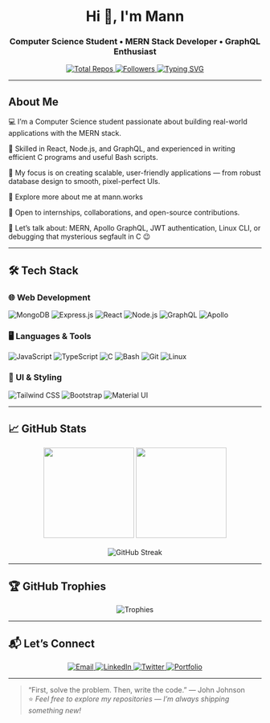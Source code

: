 <!--
███╗   ███╗ █████╗ ███╗   ██╗███╗   ██╗
████╗ ████║██╔══██╗████╗  ██║████╗  ██║
██╔████╔██║███████║██╔██╗ ██║██╔██╗ ██║
██║╚██╔╝██║██╔══██║██║╚██╗██║██║╚██╗██║
██║ ╚═╝ ██║██║  ██║██║ ╚████║██║ ╚████║
╚═╝     ╚═╝╚═╝  ╚═╝╚═╝  ╚═══╝╚═╝  ╚═══╝

-->

<h1 align="center">Hi 👋, I'm Mann</h1>
<h3 align="center">Computer Science Student • MERN Stack Developer • GraphQL Enthusiast</h3>

<p align="center">
  <a href="https://github.com/your-username?tab=repositories">
    <img alt="Total Repos" src="https://img.shields.io/github/repos-stats/total?color=blue&logo=github&style=flat-square" />
  </a>
  <a href="https://github.com/your-username?tab=followers">
    <img alt="Followers" src="https://img.shields.io/github/followers/your-username?label=Followers&style=flat-square&color=green" />
  </a>
  <a href="https://git.io/typing-svg">
    <img src="https://readme-typing-svg.demolab.com?font=Fira+Code&pause=1000&color=6E40C9&center=true&vCenter=true&width=435&lines=Building+full-stack+apps;Writing+clean+code;Automating+with+Bash;Solving+problems+in+C;Learning+something+new" alt="Typing SVG" />
  </a>
</p>

---

## About Me

💻 I’m a Computer Science student passionate about building real-world applications with the MERN stack.

🌱 Skilled in React, Node.js, and GraphQL, and experienced in writing efficient C programs and useful Bash scripts.

🎯 My focus is on creating scalable, user-friendly applications — from robust database design to smooth, pixel-perfect UIs.

🔗 Explore more about me at mann.works

🤝 Open to internships, collaborations, and open-source contributions.

💬 Let’s talk about: MERN, Apollo GraphQL, JWT authentication, Linux CLI, or debugging that mysterious segfault in C 😉

---

## 🛠️ Tech Stack

### 🌐 Web Development
![MongoDB](https://img.shields.io/badge/-MongoDB-47A248?logo=mongodb&logoColor=white)
![Express.js](https://img.shields.io/badge/-Express.js-000000?logo=express&logoColor=white)
![React](https://img.shields.io/badge/-React-61DAFB?logo=react&logoColor=black)
![Node.js](https://img.shields.io/badge/-Node.js-339933?logo=node.js&logoColor=white)
![GraphQL](https://img.shields.io/badge/-GraphQL-E10098?logo=graphql&logoColor=white)
![Apollo](https://img.shields.io/badge/-Apollo-30353D?logo=apollographql&logoColor=white)

### 🖥️ Languages & Tools
![JavaScript](https://img.shields.io/badge/-JavaScript-F7DF1E?logo=javascript&logoColor=black)
![TypeScript](https://img.shields.io/badge/-TypeScript-3178C6?logo=typescript&logoColor=white)
![C](https://img.shields.io/badge/-C-A8B9CC?logo=c&logoColor=black)
![Bash](https://img.shields.io/badge/-Bash-4EAA25?logo=gnu-bash&logoColor=white)
![Git](https://img.shields.io/badge/-Git-F05032?logo=git&logoColor=white)
![Linux](https://img.shields.io/badge/-Linux-FCC624?logo=linux&logoColor=black)

### 🎨 UI & Styling
![Tailwind CSS](https://img.shields.io/badge/-Tailwind_CSS-06B6D4?logo=tailwind-css&logoColor=white)
![Bootstrap](https://img.shields.io/badge/-Bootstrap-7952B3?logo=bootstrap&logoColor=white)
![Material UI](https://img.shields.io/badge/-Material_UI-0081CB?logo=material-ui&logoColor=white)

---

## 📈 GitHub Stats

<div align="center">
  <img height="180em" src="https://github-readme-stats.vercel.app/api?username=Mann-lohchab&show_icons=true&theme=radical&hide_border=true" />
  <img height="180em" src="https://github-readme-stats.vercel.app/api/top-langs/?username=Mann-lohchab&layout=compact&theme=radical&hide_border=true" />
</div>

<br/>

<div align="center">
  <img src="https://github-readme-streak-stats.herokuapp.com/?user=Mann-lohchab&theme=radical&hide_border=true" alt="GitHub Streak" />
</div>

---

## 🏆 GitHub Trophies

<div align="center">
  <img src="https://github-profile-trophy.vercel.app/?username=Mann-lohchab&theme=onedark&no-frame=true&column=7" alt="Trophies" />
</div>

---

## 📬 Let’s Connect

<p align="center">
  <a href="mailto:your.email@example.com">
    <img src="https://img.shields.io/badge/Email-D14836?style=for-the-badge&logo=gmail&logoColor=white" alt="Email" />
  </a>
  <a href="https://linkedin.com/in/yourprofile" target="_blank">
    <img src="https://img.shields.io/badge/LinkedIn-0077B5?style=for-the-badge&logo=linkedin&logoColor=white" alt="LinkedIn" />
  </a>
  <a href="https://twitter.com/yourhandle" target="_blank">
    <img src="https://img.shields.io/badge/Twitter-1DA1F2?style=for-the-badge&logo=twitter&logoColor=white" alt="Twitter" />
  </a>
  <a href="https://yourportfolio.com" target="_blank">
    <img src="https://img.shields.io/badge/Portfolio-%23000000.svg?style=for-the-badge&logo=firefox&logoColor=%23FF7139" alt="Portfolio" />
  </a>
</p>

---

> “First, solve the problem. Then, write the code.” — John Johnson  
> ⭐ _Feel free to explore my repositories — I’m always shipping something new!_

